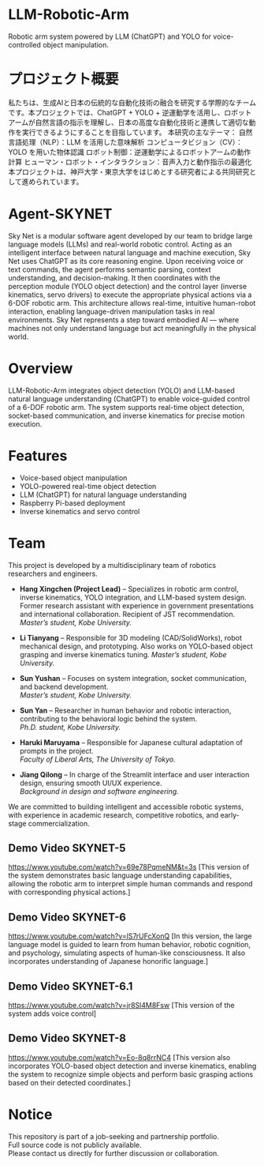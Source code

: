 # LLM-Robotic-Arm
Robotic arm system powered by LLM (ChatGPT) and YOLO for voice-controlled object manipulation.
# プロジェクト概要
私たちは、生成AIと日本の伝統的な自動化技術の融合を研究する学際的なチームです。本プロジェクトでは、ChatGPT + YOLO + 逆運動学を活用し、ロボットアームが自然言語の指示を理解し、日本の高度な自動化技術と連携して適切な動作を実行できるようにすることを目指しています。
本研究の主なテーマ：
自然言語処理（NLP）：LLM を活用した意味解析
コンピュータビジョン（CV）：YOLO を用いた物体認識
ロボット制御：逆運動学によるロボットアームの動作計算
ヒューマン・ロボット・インタラクション：音声入力と動作指示の最適化
本プロジェクトは、神戸大学・東京大学をはじめとする研究者による共同研究として進められています。

#  Agent-SKYNET
Sky Net is a modular software agent developed by our team to bridge large language models (LLMs) and real-world robotic control.
Acting as an intelligent interface between natural language and machine execution, Sky Net uses ChatGPT as its core reasoning engine. Upon receiving voice or text commands, the agent performs semantic parsing, context understanding, and decision-making. It then coordinates with the perception module (YOLO object detection) and the control layer (inverse kinematics, servo drivers) to execute the appropriate physical actions via a 6-DOF robotic arm.
This architecture allows real-time, intuitive human-robot interaction, enabling language-driven manipulation tasks in real environments. Sky Net represents a step toward embodied AI — where machines not only understand language but act meaningfully in the physical world.

# Overview
LLM-Robotic-Arm integrates object detection (YOLO) and LLM-based natural language understanding (ChatGPT) to enable voice-guided control of a 6-DOF robotic arm. The system supports real-time object detection, socket-based communication, and inverse kinematics for precise motion execution.

# Features

- Voice-based object manipulation  
- YOLO-powered real-time object detection  
- LLM (ChatGPT) for natural language understanding  
- Raspberry Pi-based deployment  
- Inverse kinematics and servo control  
 
# Team

This project is developed by a multidisciplinary team of robotics researchers and engineers.

- **Hang Xingchen (Project Lead)** – Specializes in robotic arm control, inverse kinematics, YOLO integration, and LLM-based system design. Former research assistant with experience in government presentations and international collaboration. Recipient of JST recommendation.  
  *Master’s student, Kobe University.*

- **Li Tianyang** – Responsible for 3D modeling (CAD/SolidWorks), robot mechanical design, and prototyping. Also works on YOLO-based object grasping and inverse kinematics tuning.
  *Master’s student, Kobe University.*

- **Sun Yushan** – Focuses on system integration, socket communication, and backend development.  
  *Master’s student, Kobe University.*

- **Sun Yan** – Researcher in human behavior and robotic interaction, contributing to the behavioral logic behind the system.  
  *Ph.D. student, Kobe University.*

- **Haruki Maruyama** – Responsible for Japanese cultural adaptation of prompts in the project.  
  *Faculty of Liberal Arts, The University of Tokyo.*

- **Jiang Qilong** – In charge of the Streamlit interface and user interaction design, ensuring smooth UI/UX experience.  
  *Background in design and software engineering.*

We are committed to building intelligent and accessible robotic systems, with experience in academic research, competitive robotics, and early-stage commercialization.

## Demo Video SKYNET-5
https://www.youtube.com/watch?v=69e78PqmeNM&t=3s
[This version of the system demonstrates basic language understanding capabilities, allowing the robotic arm to interpret simple human commands and respond with corresponding physical actions.]

## Demo Video  SKYNET-6
https://www.youtube.com/watch?v=lS7rUFcXonQ
[In this version, the large language model is guided to learn from human behavior, robotic cognition, and psychology, simulating aspects of human-like consciousness. It also incorporates understanding of Japanese honorific language.]

## Demo Video  SKYNET-6.1
https://www.youtube.com/watch?v=jr8Sl4M8Fsw
[This version of the system adds voice control]

## Demo Video  SKYNET-8
https://www.youtube.com/watch?v=Eo-8q8rrNC4
[This version also incorporates YOLO-based object detection and inverse kinematics, enabling the system to recognize simple objects and perform basic grasping actions based on their detected coordinates.]

# Notice
This repository is part of a job-seeking and partnership portfolio.  
Full source code is not publicly available.  
Please contact us directly for further discussion or collaboration.
